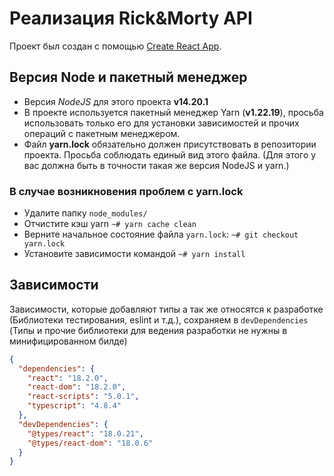 # Реализация Rick&Morty API

Проект был создан с помощью [Create React App](https://github.com/facebook/create-react-app).

## Версия Node и пакетный менеджер

- Версия *NodeJS* для этого проекта **v14.20.1**
- В проекте используется пакетный менеджер Yarn (**v1.22.19**), просьба использовать только его для установки зависимостей и прочих операций с пакетным менеджером.
- Файл **yarn.lock** обязательно должен присутствовать в репозитории проекта. Просьба соблюдать единый вид этого файла. (Для этого у вас должна быть в точности такая же версия NodeJS и yarn.)

### В случае возникновения проблем с yarn.lock

- Удалите папку `node_modules/`
- Отчистите кэш yarn `~# yarn cache clean`
- Верните начальное состояние файла `yarn.lock`: `~# git checkout yarn.lock`
- Установите зависимости командой `~# yarn install`

## Зависимости

Зависимости, которые добавляют типы а так же относятся к разработке (Библиотеки тестирования, eslint и т.д.), сохраняем в `devDependencies` (Типы и прочие библиотеки для ведения разработки не нужны в минифицированном билде)

```json
{
  "dependencies": {
    "react": "18.2.0",
    "react-dom": "18.2.0",
    "react-scripts": "5.0.1",
    "typescript": "4.8.4"
  },
  "devDependencies": {
    "@types/react": "18.0.21",
    "@types/react-dom": "18.0.6"
  }
}
```
